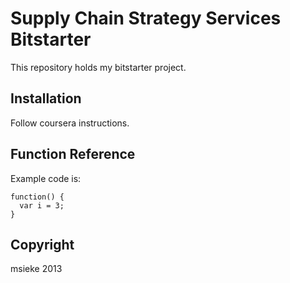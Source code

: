 Supply Chain Strategy Services Bitstarter
=========================================

This repository holds my bitstarter project.

Installation
------------
Follow coursera instructions.

Function Reference
------------------

Example code is:
```
function() {
  var i = 3;
}
```

Copyright
---------
msieke 2013
